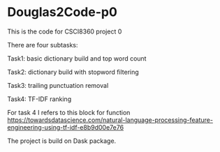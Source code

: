 # Douglas2Code-p0

This is the code for CSCI8360 project 0

There are four subtasks:

Task1: basic dictionary build and top word count

Task2: dictionary build with stopword filtering

Task3: trailing punctuation removal

Task4: TF-IDF ranking

For task 4 I refers to this block for function https://towardsdatascience.com/natural-language-processing-feature-engineering-using-tf-idf-e8b9d00e7e76

The project is build on Dask package.